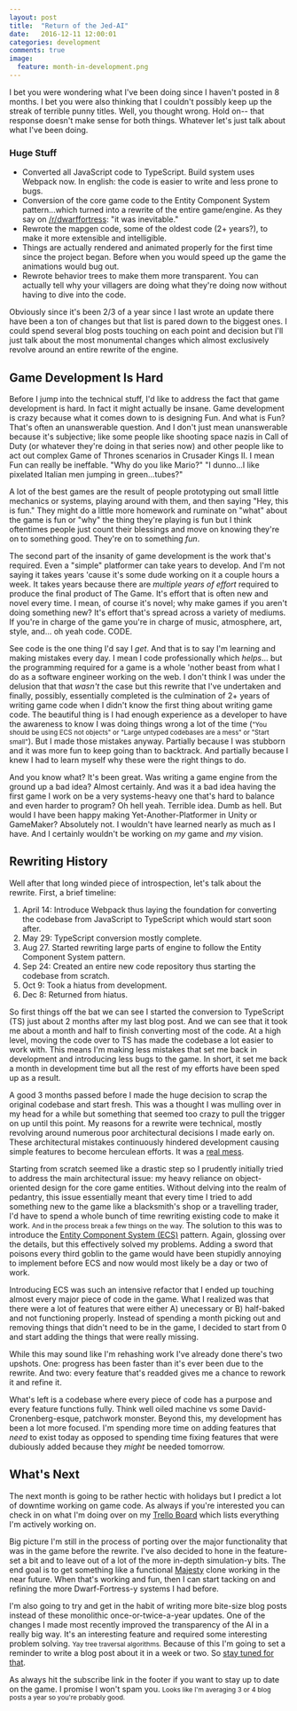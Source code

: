 ```yaml
---
layout: post
title:  "Return of the Jed-AI"
date:   2016-12-11 12:00:01
categories: development
comments: true
image:
  feature: month-in-development.png
---
```


I bet you were wondering what I've been doing since I haven't posted in 8 months. I bet you were also thinking that I couldn't possibly keep up the streak of terrible punny titles. Well, you thought wrong. Hold on-- that response doesn't make sense for both things. Whatever let's just talk about what I've been doing.

### Huge Stuff

* Converted all JavaScript code to TypeScript. Build system uses Webpack now. In english: the code is easier to write and less prone to bugs.
* Conversion of the core game code to the Entity Component System pattern...which turned into a rewrite of the entire game/engine. As they say on [/r/dwarffortress](https://www.reddit.com/r/dwarffortress/comments/5hl5ky/your_daily_reminder_that_elves_are_scum/): "it was inevitable."
* Rewrote the mapgen code, some of the oldest code (2+ years?), to make it more extensible and intelligible.
* Things are actually rendered and animated properly for the first time since the project began. Before when you would speed up the game the animations would bug out.
* Rewrote behavior trees to make them more transparent. You can actually tell why your villagers are doing what they're doing now without having to dive into the code.

Obviously since it's been 2/3 of a year since I last wrote an update there have been a ton of changes but that list is pared down to the biggest ones. I could spend several blog posts touching on each point and decision but I'll just talk about the most monumental changes which almost exclusively revolve around an entire rewrite of the engine.

## Game Development Is Hard

Before I jump into the technical stuff, I'd like to address the fact that game development is hard. In fact it might actually be insane. Game development is crazy because what it comes down to is designing Fun. And what is Fun? That's often an unanswerable question. And I don't just mean unanswerable because it's subjective; like some people like shooting space nazis in Call of Duty (or whatever they're doing in that series now) and other people like to act out complex Game of Thrones scenarios in Crusader Kings II. I mean Fun can really be ineffable. "Why do you like Mario?" "I dunno...I like pixelated Italian men jumping in green...tubes?"

A lot of the best games are the result of people prototyping out small little mechanics or systems, playing around with them, and then saying "Hey, this is fun." They might do a little more homework and ruminate on "what" about the game is fun or "why" the thing they're playing is fun but I think oftentimes people just count their blessings and move on knowing they're on to something good. They're on to something *fun*.

The second part of the insanity of game development is the work that's required. Even a "simple" platformer can take years to develop. And I'm not saying it takes years 'cause it's some dude working on it a couple hours a week. It takes years because there are *multiple years of effort* required to produce the final product of The Game. It's effort that is often new and novel every time. I mean, of course it's novel; why make games if you aren't doing something new? It's effort that's spread across a variety of mediums. If you're in charge of the game you're in charge of music, atmosphere, art, style, and... oh yeah code. CODE.

See code is the one thing I'd say I *get*. And that is to say I'm learning and making mistakes every day. I mean I code professionally which *helps*... but the programming required for a game is a whole 'nother beast from what I do as a software engineer working on the web. I don't think I was under the delusion that that *wasn't* the case but this rewrite that I've undertaken and finally, possibly, essentially completed is the culmination of 2+ years of writing game code when I didn't know the first thing about writing game code. The beautiful thing is I had enough experience as a developer to have the awareness to know I was doing things wrong a lot of the time (<small>"You should be using ECS not objects" or "Large untyped codebases are a mess" or "Start small"</small>). But I made those mistakes anyway. Partially because I was stubborn and it was more fun to keep going than to backtrack. And partially because I knew I had to learn myself why these were the right things to do.

And you know what? It's been great. Was writing a game engine from the ground up a bad idea? Almost certainly. And was it a bad idea having the first game I work on be a very systems-heavy one that's hard to balance and even harder to program? Oh hell yeah. Terrible idea. Dumb as hell. But would I have been happy making Yet-Another-Platformer in Unity or GameMaker? Absolutely not. I wouldn't have learned nearly as much as I have. And I certainly wouldn't be working on *my* game and *my* vision.

## Rewriting History

Well after that long winded piece of introspection, let's talk about the rewrite. First, a brief timeline:

1. April 14: Introduce Webpack thus laying the foundation for converting the codebase from JavaScript to TypeScript which would start soon after.
2. May 29: TypeScript conversion mostly complete.
3. Aug 27. Started rewriting large parts of engine to follow the Entity Component System pattern.
3. Sep 24: Created an entire new code repository thus starting the codebase from scratch.
4. Oct 9: Took a hiatus from development.
5. Dec 8: Returned from hiatus.

So first things off the bat we can see I started the conversion to TypeScript (TS) just about 2 months after my last blog post. And we can see that it took me about a month and half to finish converting most of the code. At a high level, moving the code over to TS has made the codebase a lot easier to work with. This means I'm making less mistakes that set me back in development and introducing less bugs to the game. In short, it set me back a month in development time but all the rest of my efforts have been sped up as a result.

A good 3 months passed before I made the huge decision to scrap the original codebase and start fresh. This was a thought I was mulling over in my head for a while but something that seemed too crazy to pull the trigger on up until this point. My reasons for a rewrite were technical, mostly revolving around numerous poor architectural decisions I made early on. These architectural mistakes continuously hindered development causing simple features to become herculean efforts. It was a [real mess](https://youtu.be/w-McIdVuY88?t=28s).

Starting from scratch seemed like a drastic step so I prudently initially tried to address the main architectural issue: my heavy reliance on object-oriented design for the core game entities. Without delving into the realm of pedantry, this issue essentially meant that every time I tried to add something new to the game like a blacksmith's shop or a travelling trader, I'd have to spend a whole bunch of time rewriting existing code to make it work. <small>And in the process break a few things on the way.</small> The solution to this was to introduce the [Entity Component System (ECS)](https://en.wikipedia.org/wiki/Entity%E2%80%93component%E2%80%93system) pattern. Again, glossing over the details, but this effectively solved my problems. Adding a sword that poisons every third goblin to the game would have been stupidly annoying to implement before ECS and now would most likely be a day or two of work.

Introducing ECS was such an intensive refactor that I ended up touching almost every major piece of code in the game. What I realized was that there were a lot of features that were either A) unecessary or B) half-baked and not functioning properly. Instead of spending a month picking out and removing things that didn't need to be in the game, I decided to start from 0 and start adding the things that were really missing.

While this may sound like I'm rehashing work I've already done there's two upshots. One: progress has been faster than it's ever been due to the rewrite. And two: every feature that's readded gives me a chance to rework it and refine it.

What's left is a codebase where every piece of code has a purpose and every feature functions fully. Think well oiled machine vs some David-Cronenberg-esque, patchwork monster. Beyond this, my development has been a lot more focused. I'm spending more time on adding features that *need* to exist today as opposed to spending time fixing features that were dubiously added because they *might* be needed tomorrow.

## What's Next

The next month is going to be rather hectic with holidays but I predict a lot of downtime working on game code. As always if you're interested you can check in on what I'm doing over on my [Trello Board](https://trello.com/b/nflkl8Nn/ripple) which lists everything I'm actively working on.

Big picture I'm still in the process of porting over the major functionality that was in the game before the rewrite. I've also decided to hone in the feature-set a bit and to leave out of a lot of the more in-depth simulation-y bits. The end goal is to get something like a functional [Majesty](http://store.steampowered.com/app/25990/) clone working in the near future. When that's working and fun, then I can start tacking on and refining the more Dwarf-Fortress-y systems I had before.

I'm also going to try and get in the habit of writing more bite-size blog posts instead of these monolithic once-or-twice-a-year updates. One of the changes I made most recently improved the transparency of the AI in a really big way. It's an interesting feature and required some interesting problem solving. <small>Yay tree traversal algorithms.</small> Because of this I'm going to set a reminder to write a blog post about it in a week or two. So [stay tuned for that](/subscribe).

As always hit the subscribe link in the footer if you want to stay up to date on the game. I promise I won't spam you. <small>Looks like I'm averaging 3 or 4 blog posts a year so you're probably good.</small>